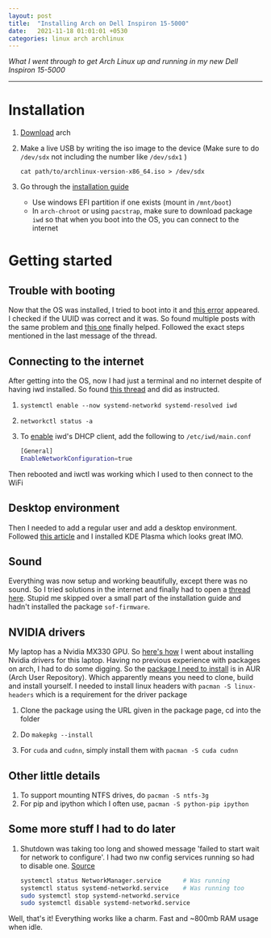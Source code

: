 ```yaml
---
layout: post
title:  "Installing Arch on Dell Inspiron 15-5000"
date:   2021-11-18 01:01:01 +0530
categories: linux arch archlinux
---
```


*What I went through to get Arch Linux up and running in my new Dell Inspiron 15-5000*

---

# Installation

1. [Download][1] arch

2. Make a live USB by writing the iso image to the device (Make sure to do `/dev/sdx` not including the number 
   like `/dev/sdx1` )

   `cat path/to/archlinux-version-x86_64.iso > /dev/sdx`

3. Go through the [installation guide][2]
      * Use windows EFI partition if one exists (mount in `/mnt/boot`)
      * In `arch-chroot` or using `pacstrap`, make sure to download package `iwd` so that when you boot into the OS, 
        you can connect to the internet

# Getting started

## Trouble with booting

Now that the OS was installed, I tried to boot into it and [this error][3] appeared. I checked if the UUID was correct 
and it was. So found multiple posts with the same problem and [this one][4] finally helped. Followed the exact steps 
mentioned in the last message of the thread.

## Connecting to the internet

After getting into the OS, now I had just a terminal and no internet despite of having iwd installed. So found 
[this thread][5] and did as instructed.

1. `systemctl enable --now systemd-networkd systemd-resolved iwd`

2. `networkctl status -a`

3. To [enable][6] iwd's DHCP client, add the following to `/etc/iwd/main.conf`
   
   ```sh
   [General]
   EnableNetworkConfiguration=true
   ```

Then rebooted and iwctl was working which I used to then connect to the WiFi

## Desktop environment

Then I needed to add a regular user and add a desktop environment. Followed [this article][7] and I installed KDE 
Plasma which looks great IMO.

## Sound

Everything was now setup and working beautifully, except there was no sound. So I tried solutions in the internet and 
finally had to open a [thread here][8]. Stupid me skipped over a small part of the installation guide and hadn't 
installed the package `sof-firmware`.

## NVIDIA drivers

My laptop has a Nvidia MX330 GPU. So [here's how][9] I went about installing Nvidia drivers for this laptop. Having no 
previous experience with packages on arch, I had to do some digging. So the [package I need to install][10] is in 
AUR (Arch User Repository). Which apparently means you need to clone, build and install yourself. I needed to install 
linux headers with `pacman -S linux-headers` which is a requirement for the driver package

1. Clone the package using the URL given in the package page, cd into the folder

2. Do `makepkg --install`

3. For `cuda` and `cudnn`, simply install them with `pacman -S cuda cudnn`

## Other little details

1. To support mounting NTFS drives, do `pacman -S ntfs-3g`
2. For pip and ipython which I often use, `pacman -S python-pip ipython`

## Some more stuff I had to do later

1. Shutdown was taking too long and showed message 'failed to start wait for network to configure'. I had two nw config 
   services running so had to disable one. [Source][11]

   ```sh
   systemctl status NetworkManager.service      # Was running
   systemctl status systemd-networkd.service    # Was running too
   sudo systemctl stop systemd-networkd.service
   sudo systemctl disable systemd-networkd.service
   ```


Well, that's it! Everything works like a charm. Fast and ~800mb RAM usage when idle.

[1]: https://archlinux.org/download/
[2]: https://wiki.archlinux.org/title/installation_guide
[3]: https://bbs.archlinux.org/viewtopic.php?id=250869
[4]: https://bbs.archlinux.org/viewtopic.php?id=263129
[5]: https://www.reddit.com/r/archlinux/comments/ifpinv/cant_connect_to_wifi/g2p819y/?context=3
[6]: https://www.reddit.com/r/archlinux/comments/hr3ci7/connected_with_iwctl_but_no_internet/
[7]: https://itsfoss.com/install-kde-arch-linux/
[8]: https://bbs.archlinux.org/viewtopic.php?pid=2004016#p2004016
[9]: https://wiki.archlinux.org/title/NVIDIA#Installation
[10]: https://aur.archlinux.org/packages/nvidia-470xx-dkms/
[11]: https://www.reddit.com/r/archlinux/comments/gujq7s/failed_to_start_wait_for_network_to_configure/

